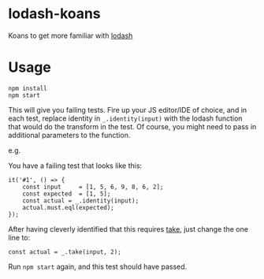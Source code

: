 # lodash-koans
Koans to get more familiar with [lodash](https://lodash.com)

# Usage
```
npm install
npm start
```

This will give you failing tests. Fire up your JS editor/IDE of choice, and in each test, replace identity in `_.identity(input)` with the lodash function that would do the transform in the test. Of course, you might need to pass in additional parameters to the function.

e.g.

You have a failing test that looks like this:

```
it('#1', () => {
    const input     = [1, 5, 6, 9, 8, 6, 2];
    const expected  = [1, 5];
    const actual = _.identity(input);
    actual.must.eql(expected);
});
```

After having cleverly identified that this requires [take](https://lodash.com/docs#take), just change the one line to:

```
const actual = _.take(input, 2);
```

Run `npm start` again, and this test should have passed.
